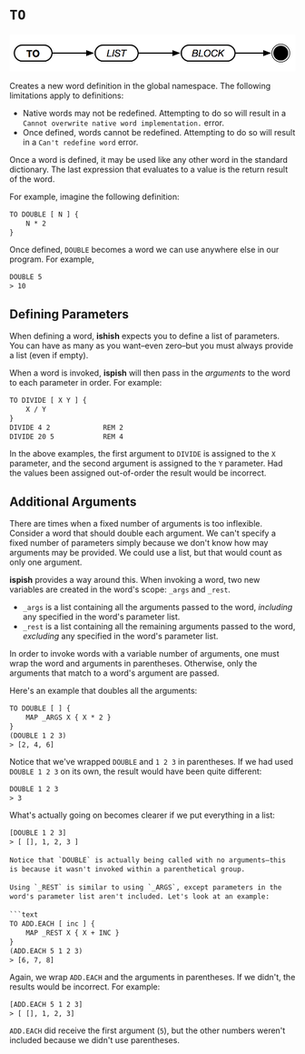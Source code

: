 # `TO`

![TO](../assets/to.png)

Creates a new word definition in the global namespace. The following limitations apply to definitions:

* Native words may not be redefined. Attempting to do so will result in a `Cannot overwrite native word implementation.` error.
* Once defined, words cannot be redefined. Attempting to do so will result in a `Can't redefine word` error.

Once a word is defined, it may be used like any other word in the standard dictionary. The last expression that evaluates to a value is the return result of the word.

For example, imagine the following definition:

```text
TO DOUBLE [ N ] {
    N * 2
}
```

Once defined, `DOUBLE` becomes a word we can use anywhere else in our program. For example,

```text
DOUBLE 5
> 10
```

## Defining Parameters

When defining a word, **ishish** expects you to define a list of parameters. You can have as many as you want–even zero–but you must always provide a list (even if empty).

When a word is invoked, **ispish** will then pass in the _arguments_ to the word to each parameter in order. For example:

```text
TO DIVIDE [ X Y ] {
    X / Y
}
DIVIDE 4 2             REM 2
DIVIDE 20 5            REM 4
```

In the above examples, the first argument to `DIVIDE` is assigned to the `X` parameter, and the second argument is assigned to the `Y` parameter. Had the values been assigned out-of-order the result would be incorrect.

## Additional Arguments

There are times when a fixed number of arguments is too inflexible. Consider a word that should double each argument. We can't specify a fixed number of parameters simply because we don't know how may arguments may be provided. We could use a list, but that would count as only one argument.

**ispish** provides a way around this. When invoking a word, two new variables are created in the word's scope: `_args` and `_rest`.

* `_args` is a list containing all the arguments passed to the word, _including_ any specified in the word's parameter list.
* `_rest` is a list containing all the remaining arguments passed to the word, _excluding_ any specified in the word's parameter list.

In order to invoke words with a variable number of arguments, one must wrap the word and arguments in parentheses. Otherwise, only the arguments that match to a word's argument are passed.

Here's an example that doubles all the arguments:

```text
TO DOUBLE [ ] {
    MAP _ARGS X { X * 2 }
}
(DOUBLE 1 2 3)
> [2, 4, 6]
```

Notice that we've wrapped `DOUBLE` and `1 2 3` in parentheses. If we had used `DOUBLE 1 2 3` on its own, the result would have been quite different:

```text
DOUBLE 1 2 3
> 3
```

What's actually going on becomes clearer if we put everything in a list:

```text
[DOUBLE 1 2 3]
> [ [], 1, 2, 3 ]

Notice that `DOUBLE` is actually being called with no arguments–this is because it wasn't invoked within a parenthetical group.

Using `_REST` is similar to using `_ARGS`, except parameters in the word's parameter list aren't included. Let's look at an example:

```text
TO ADD.EACH [ inc ] {
    MAP _REST X { X + INC }
}
(ADD.EACH 5 1 2 3)
> [6, 7, 8]
```

Again, we wrap `ADD.EACH` and the arguments in parentheses. If we didn't, the results would be incorrect. For example:

```text
[ADD.EACH 5 1 2 3]
> [ [], 1, 2, 3]
```

`ADD.EACH` did receive the first argument (`5`), but the other numbers weren't included because we didn't use parentheses.


